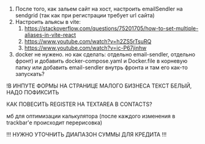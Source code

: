 1. После того, как зальем сайт на хост, настроить emailSendler на sendgrid (так как при регистрации требует url сайта)
2. Настроить альясы в vite:
   1. https://stackoverflow.com/questions/75201705/how-to-set-multiple-aliases-in-vite-react
   2. https://www.youtube.com/watch?v=h2ZS5rTsuRQ
   3. https://www.youtube.com/watch?v=ic-P67jinhw
3. docker не нужено. но как сделать: отдельно email-sendler, отдельно фронт) и добавить docker-compose.yaml и Docker.file в корневую папку или добавить email-sendler внутрь фронта и там его как-то запускать?

!В ИНПУТЕ ФОРМЫ НА СТРАНИЦЕ МАЛОГО БИЗНЕСА ТЕКСТ БЕЛЫЙ, НАДО ПОФИКСИТЬ

КАК ПОВЕСИТЬ REGISTER НА TEXTAREA В CONTACTS?

мб для оптимизации калькулятора (после каждого изменения в trackbar'e происходит перерисовка)

!!! НУЖНО УТОЧНИТЬ ДИАПАЗОН СУММЫ ДЛЯ КРЕДИТА !!!
